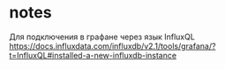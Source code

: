 # notes

Для подключения в графане через язык InfluxQL https://docs.influxdata.com/influxdb/v2.1/tools/grafana/?t=InfluxQL#installed-a-new-influxdb-instance